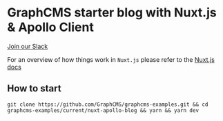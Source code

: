 # GraphCMS starter blog with Nuxt.js & Apollo Client 

[Join our Slack](https://slack.graphcms.com)

For an overview of how things work in `Nuxt.js` please refer to the [Nuxt.js docs](https://nuxtjs.org/guide)

## How to start
```
git clone https://github.com/GraphCMS/graphcms-examples.git && cd graphcms-examples/current/nuxt-apollo-blog && yarn && yarn dev
```
